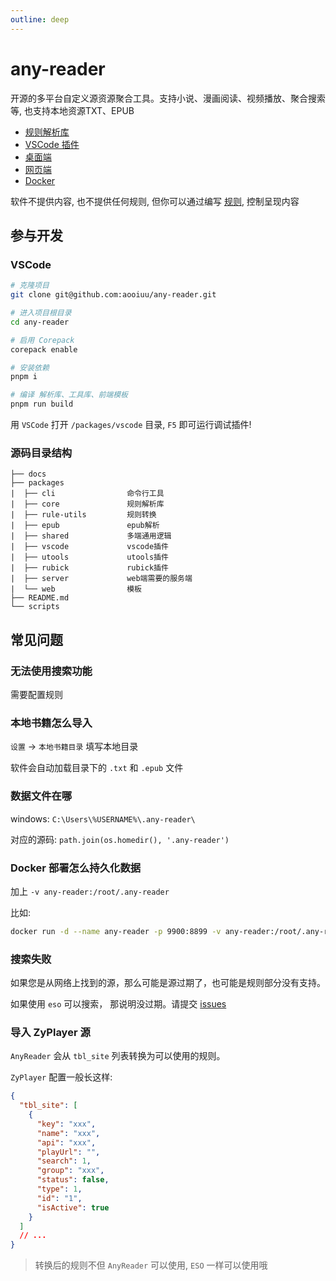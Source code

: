 ```yaml
---
outline: deep
---
```


# any-reader

开源的多平台自定义源资源聚合工具。支持小说、漫画阅读、视频播放、聚合搜索等, 也支持本地资源TXT、EPUB

- [规则解析库](./core/)
- [VSCode 插件](./vsc/)
- [桌面端](./desktop/)
- [网页端](./browser/)
- [Docker](./docker/)

软件不提供内容, 也不提供任何规则, 但你可以通过编写 [规则](./rule/), 控制呈现内容

## 参与开发

### VSCode

```sh
# 克隆项目
git clone git@github.com:aooiuu/any-reader.git

# 进入项目根目录
cd any-reader

# 启用 Corepack
corepack enable

# 安装依赖
pnpm i

# 编译 解析库、工具库、前端模板
pnpm run build
```

用 `VSCode` 打开 `/packages/vscode` 目录, `F5` 即可运行调试插件!

### 源码目录结构

```
├── docs
├── packages
|  ├── cli                命令行工具
|  ├── core               规则解析库
|  ├── rule-utils         规则转换
|  ├── epub               epub解析
|  ├── shared             多端通用逻辑
|  ├── vscode             vscode插件
|  ├── utools             utools插件
|  ├── rubick             rubick插件
|  ├── server             web端需要的服务端
|  └── web                模板
├── README.md
└── scripts
```

## 常见问题

### 无法使用搜索功能

需要配置规则

### 本地书籍怎么导入

`设置` -> `本地书籍目录` 填写本地目录

软件会自动加载目录下的 `.txt` 和 `.epub` 文件

### 数据文件在哪

windows: `C:\Users\%USERNAME%\.any-reader\`

对应的源码: `path.join(os.homedir(), '.any-reader')`

### Docker 部署怎么持久化数据

加上 `-v any-reader:/root/.any-reader`

比如:

```sh
docker run -d --name any-reader -p 9900:8899 -v any-reader:/root/.any-reader aooiu/any-reader
```

### 搜索失败

如果您是从网络上找到的源，那么可能是源过期了，也可能是规则部分没有支持。

如果使用 `eso` 可以搜索， 那说明没过期。请提交 [issues](https://github.com/aooiuu/any-reader/issues)

### 导入 ZyPlayer 源

`AnyReader` 会从 `tbl_site` 列表转换为可以使用的规则。

`ZyPlayer` 配置一般长这样:

```json
{
  "tbl_site": [
    {
      "key": "xxx",
      "name": "xxx",
      "api": "xxx",
      "playUrl": "",
      "search": 1,
      "group": "xxx",
      "status": false,
      "type": 1,
      "id": "1",
      "isActive": true
    }
  ]
  // ...
}
```

> 转换后的规则不但 `AnyReader` 可以使用, `ESO` 一样可以使用哦
